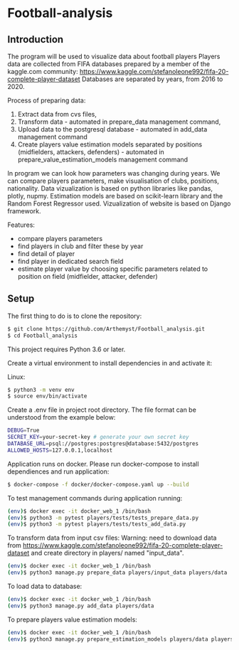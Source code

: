 # Football-analysis

## Introduction

The program will be used to visualize data about football players
Players data are collected from FIFA databases prepared by a member of the kaggle.com community: https://www.kaggle.com/stefanoleone992/fifa-20-complete-player-dataset
Databases are separated by years, from 2016 to 2020.

Process of preparing data:
1. Extract data from cvs files,
2. Transform data - automated in prepare_data management command,
3. Upload data to the postgresql database - automated in add_data management command
4. Create players value estimation models separated by positions (midfielders, attackers, defenders) - automated in prepare_value_estimation_models management command

In program we can look how parameters was changing during years. We can compare players parameters, make visualisation of clubs, positions, nationality.
Data vizualization is based on python libraries like pandas, plotly, nupmy.
Estimation models are based on scikit-learn library and the Random Forest Regressor used.
Vizualization of website is based on Django framework.

Features:
- compare players parameters
- find players in club and filter these by year
- find detail of player
- find player in dedicated search field
- estimate player value by choosing specific parameters related to position on field (midfielder, attacker, defender)

## Setup

The first thing to do is to clone the repository:

```sh
$ git clone https://github.com/Arthemyst/Football_analysis.git
$ cd Football_analysis
```

This project requires Python 3.6 or later.

Create a virtual environment to install dependencies in and activate it:

Linux:
```sh
$ python3 -m venv env
$ source env/bin/activate
```

Create a .env file in project root directory. The file format can be understood from the example below:
```sh
DEBUG=True
SECRET_KEY=your-secret-key # generate your own secret key
DATABASE_URL=psql://postgres:postgres@database:5432/postgres
ALLOWED_HOSTS=127.0.0.1,localhost
```
Application runs on docker. Please run docker-compose to install dependiences and run application:
```sh
$ docker-compose -f docker/docker-compose.yaml up --build
```

To test management commands during application running:


```sh
(env)$ docker exec -it docker_web_1 /bin/bash
(env)$ python3 -m pytest players/tests/tests_prepare_data.py
(env)$ python3 -m pytest players/tests/tests_add_data.py
```

To transform data from input csv files:
Warning: need to download data from https://www.kaggle.com/stefanoleone992/fifa-20-complete-player-dataset and create directory in players/ named "input_data".
```sh
(env)$ docker exec -it docker_web_1 /bin/bash
(env)$ python3 manage.py prepare_data players/input_data players/data
```

To load data to database:
```sh
(env)$ docker exec -it docker_web_1 /bin/bash
(env)$ python3 manage.py add_data players/data
```
To prepare players value estimation models:
```sh
(env)$ docker exec -it docker_web_1 /bin/bash
(env)$ python3 manage.py prepare_estimation_models players/data players/models
```

